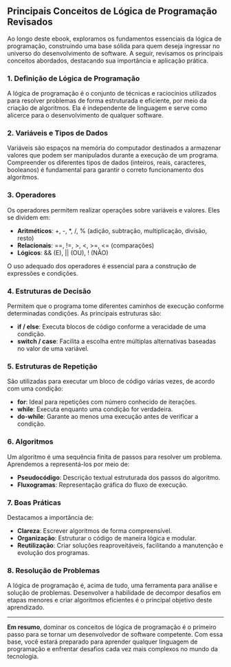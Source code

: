 
## Principais Conceitos de Lógica de Programação Revisados

Ao longo deste ebook, exploramos os fundamentos essenciais da lógica de programação, construindo uma base sólida para quem deseja ingressar no universo do desenvolvimento de software. A seguir, revisamos os principais conceitos abordados, destacando sua importância e aplicação prática.

### 1. **Definição de Lógica de Programação**

A lógica de programação é o conjunto de técnicas e raciocínios utilizados para resolver problemas de forma estruturada e eficiente, por meio da criação de algoritmos. Ela é independente de linguagem e serve como alicerce para o desenvolvimento de qualquer software.

### 2. **Variáveis e Tipos de Dados**

Variáveis são espaços na memória do computador destinados a armazenar valores que podem ser manipulados durante a execução de um programa. Compreender os diferentes tipos de dados (inteiros, reais, caracteres, booleanos) é fundamental para garantir o correto funcionamento dos algoritmos.

### 3. **Operadores**

Os operadores permitem realizar operações sobre variáveis e valores. Eles se dividem em:

- **Aritméticos**: +, -, *, /, % (adição, subtração, multiplicação, divisão, resto)
- **Relacionais**: ==, !=, >, <, >=, <= (comparações)
- **Lógicos**: && (E), || (OU), ! (NÃO)

O uso adequado dos operadores é essencial para a construção de expressões e condições.

### 4. **Estruturas de Decisão**

Permitem que o programa tome diferentes caminhos de execução conforme determinadas condições. As principais estruturas são:

- **if / else**: Executa blocos de código conforme a veracidade de uma condição.
- **switch / case**: Facilita a escolha entre múltiplas alternativas baseadas no valor de uma variável.

### 5. **Estruturas de Repetição**

São utilizadas para executar um bloco de código várias vezes, de acordo com uma condição:

- **for**: Ideal para repetições com número conhecido de iterações.
- **while**: Executa enquanto uma condição for verdadeira.
- **do-while**: Garante ao menos uma execução antes de verificar a condição.

### 6. **Algoritmos**

Um algoritmo é uma sequência finita de passos para resolver um problema. Aprendemos a representá-los por meio de:

- **Pseudocódigo**: Descrição textual estruturada dos passos do algoritmo.
- **Fluxogramas**: Representação gráfica do fluxo de execução.

### 7. **Boas Práticas**

Destacamos a importância de:

- **Clareza**: Escrever algoritmos de forma compreensível.
- **Organização**: Estruturar o código de maneira lógica e modular.
- **Reutilização**: Criar soluções reaproveitáveis, facilitando a manutenção e evolução dos programas.

### 8. **Resolução de Problemas**

A lógica de programação é, acima de tudo, uma ferramenta para análise e solução de problemas. Desenvolver a habilidade de decompor desafios em etapas menores e criar algoritmos eficientes é o principal objetivo deste aprendizado.

---

**Em resumo**, dominar os conceitos de lógica de programação é o primeiro passo para se tornar um desenvolvedor de software competente. Com essa base, você estará preparado para aprender qualquer linguagem de programação e enfrentar desafios cada vez mais complexos no mundo da tecnologia.
```

